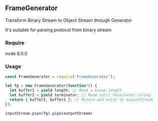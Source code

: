 ## FrameGenerator

Transform Binary Stream to Object Stream through Generator

It's suitable for parsing protocol from binary stream

### Require

node 6.0.0

### Usage

```js
const FrameGenerator = require('FrameGenerator');

let fg = new FrameGenerator(function*() {
  let buffer1 = yield length; // Read a known length
  let buffer2 = yield terminator; // Read until terminator string
  return { buffer1, buffer2 }; // Return and write to outputStream
});

inputStream.pipe(fg).pipe(outputStream)
```
